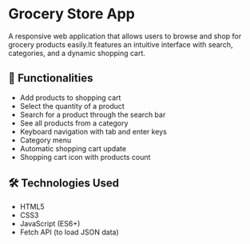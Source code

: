 # Grocery Store App

A responsive web application that allows users to browse and shop for grocery products easily.It features an intuitive interface with search, categories, and a dynamic shopping cart.


## 🚀 Functionalities

- Add products to shopping cart
- Select the quantity of a product
- Search for a product through the search bar
- See all products from a category
- Keyboard navigation with tab and enter keys
- Category menu
- Automatic shopping cart update
- Shopping cart icon with products count

## 🛠️ Technologies Used

- HTML5
- CSS3
- JavaScript (ES6+)
- Fetch API (to load JSON data)
